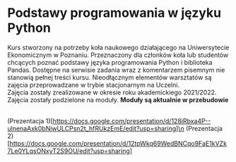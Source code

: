 # Podstawy programowania w języku Python 
Kurs stworzony na potrzeby koła naukowego działającego na Uniwersytecie Ekonomicznym w
Poznaniu. Przeznaczony dla członków koła lub studentów chcących poznać podstawy języka 
programowania Python i biblioteka Pandas. Dostępne na serwisie zadania wraz z komentarzem
pisemnym nie stanowią pełnej treści kursu. Nieodłącznym elementów warsztatów są zajęcia
przeprowadzane w trybie stacjonarnym na Uczelni.<br>
Zajęcia zostały zrealizowane w okresie roku akademickiego 2021/2022.<br>
Zajęcia zostały podzielone na moduły. **Moduły są aktualnie w przebudowie**<br><br> 

(Prezentacja 1)[https://docs.google.com/presentation/d/128iRbxa4P--ulnenaAxk0bNjwULCPsn2t_hfRUkzEmE/edit?usp=sharing]\n
(Prezentacja 2)[https://docs.google.com/presentation/d/12tpWkq69WedBNCqo9FaE1kVZk7Le0YLqsONxyT2S9OU/edit?usp=sharing]
